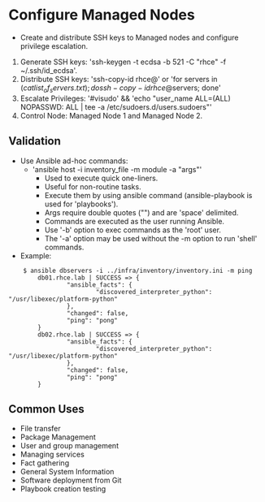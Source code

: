 # Configure Managed Nodes

* Create and distribute SSH keys to Managed nodes and configure privilege escalation.
1. Generate SSH keys: 'ssh-keygen -t ecdsa -b 521 -C "rhce" -f ~/.ssh/id_ecdsa'.
2. Distribute SSH keys: 'ssh-copy-id rhce@<node>' or 'for servers in $(cat list_of_servers.txt); do ssh-copy-id rhce@$servers; done'
3. Escalate Privileges: '#visudo' && 'echo "user_name ALL=(ALL) NOPASSWD: ALL | tee -a /etc/sudoers.d/users.sudoers"'
4. Control Node: Managed Node 1 and Managed Node 2.

## Validation
- Use Ansible ad-hoc commands:
  * 'ansible host -i inventory_file -m module -a "args"'
      * Used to execute quick one-liners.
      * Useful for non-routine tasks.
      * Execute them by using ansible command (ansible-playbook is used for 'playbooks').
      * Args require double quotes ("") and are 'space' delimited.
      * Commands are executed as the user running Ansible.
      * Use '-b' option to exec commands as the 'root' user.
      * The '-a' option may be used without the -m option to run 'shell' commands.
- Example:
```
	$ ansible dbservers -i ../infra/inventory/inventory.ini -m ping
		db01.rhce.lab | SUCCESS => {
				"ansible_facts": {
						"discovered_interpreter_python": "/usr/libexec/platform-python"
				},
				"changed": false,
				"ping": "pong"
		}
		db02.rhce.lab | SUCCESS => {
				"ansible_facts": {
						"discovered_interpreter_python": "/usr/libexec/platform-python"
				},
				"changed": false,
				"ping": "pong"
		}
```
## Common Uses 
* File transfer
* Package Management 
* User and group management 
* Managing services
* Fact gathering 
* General System Information 
* Software deployment from Git
* Playbook creation testing
